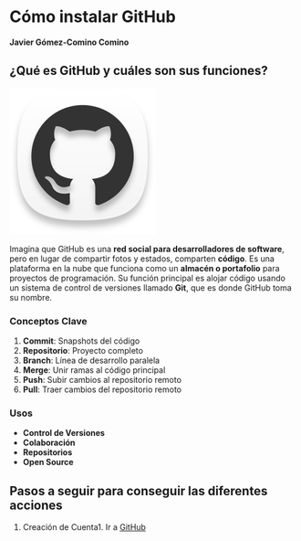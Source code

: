 # Cómo instalar GitHub
**Javier Gómez-Comino Comino**

## ¿Qué es GitHub y cuáles son sus funciones?
![GitHub](/img/GitHub-icon.png)

Imagina que GitHub es una **red social para desarrolladores de software**, pero en lugar de compartir fotos y estados, comparten **código**.
Es una plataforma en la nube que funciona como un **almacén o portafolio** para proyectos de programación. Su función principal es alojar código usando un sistema de control de versiones llamado **Git**, que es donde GitHub toma su nombre.

### Conceptos Clave  

1.  **Commit**: Snapshots del código
2.  **Repositorio**: Proyecto completo
3.  **Branch**: Línea de desarrollo paralela
4.  **Merge**: Unir ramas al código principal
5.  **Push**: Subir cambios al repositorio remoto
6.  **Pull**: Traer cambios del repositorio remoto

### Usos  
- **Control de Versiones**
- **Colaboración** 
- **Repositorios**
- **Open Source** 

## Pasos a seguir para conseguir las diferentes acciones

1. Creación de Cuenta1. Ir a <a href="https://github.com/" target="_blank">GitHub</a>


